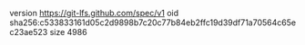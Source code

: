 version https://git-lfs.github.com/spec/v1
oid sha256:c533833161d05c2d9898b7c20c77b84eb2ffc19d39df71a70564c65ec23ae523
size 4986
